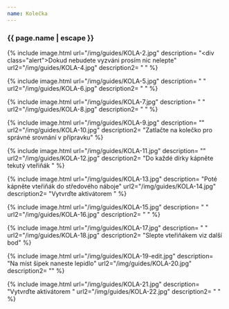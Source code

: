 ```yaml
---
name: Kolečka
---
```

### {{ page.name | escape }}


{% include image.html
    url="/img/guides/KOLA-2.jpg"
    description=
        "<div class=\"alert\">Dokud nebudete vyzváni prosím nic nelepte</div>"
    url2="/img/guides/KOLA-4.jpg"
    description2=
        " "
%}


{% include image.html
    url="/img/guides/KOLA-5.jpg"
    description=
        " "
    url2="/img/guides/KOLA-6.jpg"
    description2=
        " "
%}

{% include image.html
    url="/img/guides/KOLA-7.jpg"
    description=
        " "
    url2="/img/guides/KOLA-8.jpg"
    description2=
        " "
%}

{% include image.html
    url="/img/guides/KOLA-9.jpg"
    description=
        ""
    url2="/img/guides/KOLA-10.jpg"
    description2=
        "Zatlačte na kolečko pro správné srovnání v přípravku"
%}

{% include image.html
    url="/img/guides/KOLA-11.jpg"
    description=
        ""
    url2="/img/guides/KOLA-12.jpg"
    description2=
        "Do každé dírky kápněte tekutý vteřiňák     "
%}

{% include image.html
    url="/img/guides/KOLA-13.jpg"
    description=
        "Poté kápněte vteřiňák do středového náboje"
    url2="/img/guides/KOLA-14.jpg"
    description2=
        "Vytvrďte aktivátorem "
%}

{% include image.html
    url="/img/guides/KOLA-15.jpg"
    description=
        " "
    url2="/img/guides/KOLA-16.jpg"
    description2=
        " "
%}

{% include image.html
    url="/img/guides/KOLA-17.jpg"
    description=
        " "
    url2="/img/guides/KOLA-18.jpg"
    description2=
        "Slepte vteřiňákem viz další bod"
%}

{% include image.html
    url="/img/guides/KOLA-19-edit.jpg"
    description=
        "Na míst šipek naneste lepidlo"
    url2="/img/guides/KOLA-20.jpg"
    description2=
        ""
%}

{% include image.html
    url="/img/guides/KOLA-21.jpg"
    description=
        "Vytvrďte aktivátorem "
    url2="/img/guides/KOLA-22.jpg"
    description2=
        " "
%}


